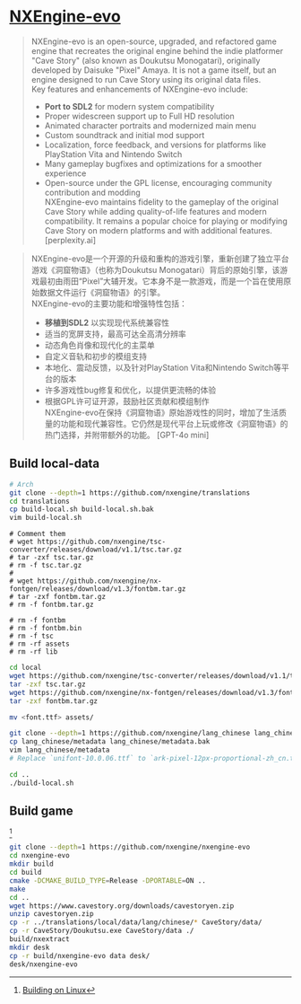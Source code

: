 # [NXEngine-evo](https://github.com/nxengine/nxengine-evo)

> NXEngine-evo is an open-source, upgraded, and refactored game engine that recreates the original engine behind the indie platformer "Cave Story" (also known as Doukutsu Monogatari), originally developed by Daisuke "Pixel" Amaya. It is not a game itself, but an engine designed to run Cave Story using its original data files.  
> Key features and enhancements of NXEngine-evo include:  
> - **Port to SDL2** for modern system compatibility  
> - Proper widescreen support up to Full HD resolution  
> - Animated character portraits and modernized main menu  
> - Custom soundtrack and initial mod support  
> - Localization, force feedback, and versions for platforms like PlayStation Vita and Nintendo Switch  
> - Many gameplay bugfixes and optimizations for a smoother experience  
> - Open-source under the GPL license, encouraging community contribution and modding  
> NXEngine-evo maintains fidelity to the gameplay of the original Cave Story while adding quality-of-life features and modern compatibility. It remains a popular choice for playing or modifying Cave Story on modern platforms and with additional features.  [perplexity.ai]

> NXEngine-evo是一个开源的升级和重构的游戏引擎，重新创建了独立平台游戏《洞窟物语》（也称为Doukutsu Monogatari）背后的原始引擎，该游戏最初由雨田“Pixel”大辅开发。它本身不是一款游戏，而是一个旨在使用原始数据文件运行《洞窟物语》的引擎。  
> NXEngine-evo的主要功能和增强特性包括：  
> - **移植到SDL2** 以实现现代系统兼容性  
> - 适当的宽屏支持，最高可达全高清分辨率  
> - 动态角色肖像和现代化的主菜单  
> - 自定义音轨和初步的模组支持  
> - 本地化、震动反馈，以及针对PlayStation Vita和Nintendo Switch等平台的版本  
> - 许多游戏性bug修复和优化，以提供更流畅的体验  
> - 根据GPL许可证开源，鼓励社区贡献和模组制作  
> NXEngine-evo在保持《洞窟物语》原始游戏性的同时，增加了生活质量的功能和现代兼容性。它仍然是现代平台上玩或修改《洞窟物语》的热门选择，并附带额外的功能。 [GPT-4o mini]

## Build local-data

```sh
# Arch
git clone --depth=1 https://github.com/nxengine/translations
cd translations
cp build-local.sh build-local.sh.bak
vim build-local.sh
```

```
# Comment them
# wget https://github.com/nxengine/tsc-converter/releases/download/v1.1/tsc.tar.gz
# tar -zxf tsc.tar.gz
# rm -f tsc.tar.gz
# 
# wget https://github.com/nxengine/nx-fontgen/releases/download/v1.3/fontbm.tar.gz
# tar -zxf fontbm.tar.gz
# rm -f fontbm.tar.gz

# rm -f fontbm
# rm -f fontbm.bin
# rm -f tsc
# rm -rf assets
# rm -rf lib
```

```sh
cd local
wget https://github.com/nxengine/tsc-converter/releases/download/v1.1/tsc.tar.gz
tar -zxf tsc.tar.gz
wget https://github.com/nxengine/nx-fontgen/releases/download/v1.3/fontbm.tar.gz
tar -zxf fontbm.tar.gz
```

```sh
mv <font.ttf> assets/
```

```sh
git clone --depth=1 https://github.com/nxengine/lang_chinese lang_chinese
cp lang_chinese/metadata lang_chinese/metadata.bak
vim lang_chinese/metadata
# Replace `unifont-10.0.06.ttf` to `ark-pixel-12px-proportional-zh_cn.ttf`
```

```sh
cd ..
./build-local.sh
```

## Build game

[^1]

```sh
git clone --depth=1 https://github.com/nxengine/nxengine-evo
cd nxengine-evo
mkdir build
cd build
cmake -DCMAKE_BUILD_TYPE=Release -DPORTABLE=ON ..
make
cd ..
wget https://www.cavestory.org/downloads/cavestoryen.zip
unzip cavestoryen.zip
cp -r ../translations/local/data/lang/chinese/* CaveStory/data/
cp -r CaveStory/Doukutsu.exe CaveStory/data ./
build/nxextract
mkdir desk
cp -r build/nxengine-evo data desk/
desk/nxengine-evo
```

[^1]: [Building on Linux](https://github.com/nxengine/nxengine-evo/wiki/Building-on-Linux)
